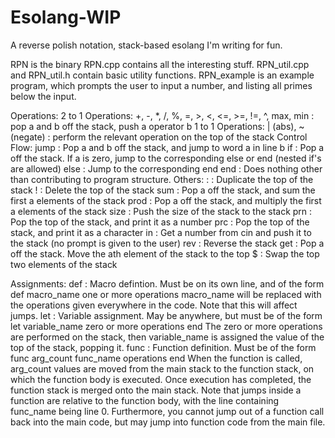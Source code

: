 # Esolang-WIP
A reverse polish notation, stack-based esolang I'm writing for fun.

RPN is the binary
RPN.cpp contains all the interesting stuff.
RPN_util.cpp and RPN_util.h contain basic utility functions.
RPN_example is an example program, which prompts the user to input a number, and listing all primes below the input.

Operations:
  2 to 1 Operations:
    +, -, *, /, %, =, >, <, <=, >=, !=, ^, max, min : pop a and b off the stack, push a operator b
  1 to 1 Operations:
    | (abs), ~ (negate) : perform the relevant operation on the top of the stack
  Control Flow:
    jump : Pop a and b off the stack, and jump to word a in line b
    if   : Pop a off the stack. If a is zero, jump to the corresponding else or end (nested if's are allowed)
    else : Jump to the corresponding end
    end  : Does nothing other than contributing to program structure.
  Others:
    :    : Duplicate the top of the stack
    !    : Delete the top of the stack
    sum  : Pop a off the stack, and sum the first a elements of the stack
    prod : Pop a off the stack, and multiply the first a elements of the stack
    size : Push the size of the stack to the stack
    prn  : Pop the top of the stack, and print it as a number
    prc  : Pop the top of the stack, and print it as a character
    in   : Get a number from cin and push it to the stack (no prompt is given to the user)
    rev  : Reverse the stack
    get  : Pop a off the stack. Move the ath element of the stack to the top
    $    : Swap the top two elements of the stack
    
Assignments:
  def  : Macro defintion. Must be on its own line, and of the form
            def macro_name one or more operations
         macro_name will be replaced with the operations given everywhere in the code. Note that this will affect jumps.
  let  : Variable assignment. May be anywhere, but must be of the form
            let variable_name zero or more operations end
         The zero or more operations are performed on the stack, then variable_name is assigned the value of the top of the stack, popping it.
  func : Function definition. Must be of the form
            func arg_count func_name operations end
         When the function is called, arg_count values are moved from the main stack to the function stack, on which the function body is executed.
         Once execution has completed, the function stack is merged onto the main stack.
         Note that jumps inside a function are relative to the function body, with the line containing func_name being line 0.
         Furthermore, you cannot jump out of a function call back into the main code, but may jump into function code from the main file.
